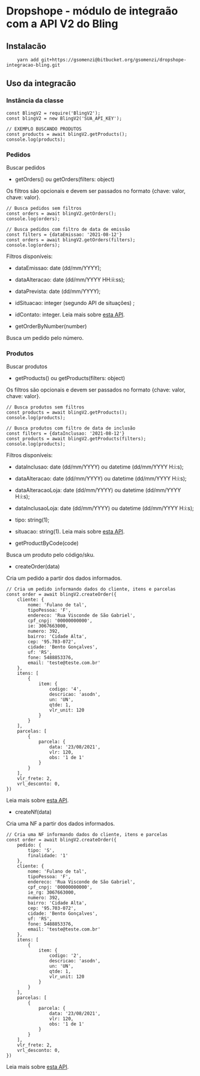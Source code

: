 # Dropshope - módulo de integraão com a API V2 do Bling

## Instalacão

```shellscript
    yarn add git+https://gsomenzi@bitbucket.org/gsomenzi/dropshope-integracao-bling.git
```

## Uso da integracão

### Instância da classe

```node
const BlingV2 = require('BlingV2');
const blingV2 = new BlingV2('SUA_API_KEY');

// EXEMPLO BUSCANDO PRODUTOS
const products = await blingV2.getProducts();
console.log(products);

```
### Pedidos

Buscar pedidos
- getOrders() ou getOrders(filters: object)

Os filtros são opcionais e devem ser passados no formato {chave: valor, chave: valor}.

```node
// Busca pedidos sem filtros
const orders = await blingV2.getOrders();
console.log(orders);

// Busca pedidos com filtro de data de emissão
const filters = {dataEmissao: '2021-08-12'}
const orders = await blingV2.getOrders(filters);
console.log(orders);
```

Filtros disponíveis:
  - dataEmissao: date (dd/mm/YYYY);
  - dataAlteracao: date (dd/mm/YYYY HH:ii:ss);
  - dataPrevista: date (dd/mm/YYYY);
  - idSituacao: integer (segundo API de situações)	;
  - idContato: integer.
Leia mais sobre [esta API](https://ajuda.bling.com.br/hc/pt-br/articles/360046424094-GET-pedidos).

- getOrderByNumber(number)

Busca um pedido pelo número.

### Produtos

Buscar produtos
- getProducts() ou getProducts(filters: object)

Os filtros são opcionais e devem ser passados no formato {chave: valor, chave: valor}.

```node
// Busca produtos sem filtros
const products = await blingV2.getProducts();
console.log(products);

// Busca produtos com filtro de data de inclusão
const filters = {dataInclusao: '2021-08-12'}
const products = await blingV2.getProducts(filters);
console.log(products);
```

Filtros disponíveis:
  - dataInclusao: date (dd/mm/YYYY) ou datetime (dd/mm/YYYY H:i:s);
  - dataAlteracao: date (dd/mm/YYYY) ou datetime (dd/mm/YYYY H:i:s);
  - dataAlteracaoLoja: date (dd/mm/YYYY) ou datetime (dd/mm/YYYY H:i:s);
  - dataInclusaoLoja: date (dd/mm/YYYY) ou datetime (dd/mm/YYYY H:i:s);
  - tipo: string(1);
  - situacao: string(1).
Leia mais sobre [esta API](https://ajuda.bling.com.br/hc/pt-br/articles/360046422714-GET-produtos).

- getProductByCode(code)

Busca um produto pelo código/sku.

- createOrder(data)

Cria um pedido a partir dos dados informados.

```node
// Cria um pedido informando dados do cliente, itens e parcelas
const order = await blingV2.createOrder({
    cliente: {
        nome: 'Fulano de tal',
        tipoPessoa: 'F',
        endereco: 'Rua Visconde de São Gabriel',
        cpf_cnpj: '00000000000',
        ie: 3067663000,
        numero: 392,
        bairro: 'Cidade Alta',
        cep: '95.703-072',
        cidade: 'Bento Gonçalves',
        uf: 'RS',
        fone: 5488853376,
        email: 'teste@teste.com.br'
    },
    itens: [
        {
            item: {
                codigo: '4',
                descricao: 'asodn',
                un: 'UN',
                qtde: 1,
                vlr_unit: 120
            }
        }
    ],
    parcelas: [
        {
            parcela: {
                data: '23/08/2021',
                vlr: 120,
                obs: '1 de 1'
            }
        }
    ],
    vlr_frete: 2,
    vrl_desconto: 0,
})
```
Leia mais sobre [esta API](https://ajuda.bling.com.br/hc/pt-br/articles/360047064693-POST-pedido).

- createNf(data)

Cria uma NF a partir dos dados informados.

```node
// Cria uma NF informando dados do cliente, itens e parcelas
const order = await blingV2.createOrder({
    pedido: {
        tipo: 'S',
        finalidade: '1'
    },
    cliente: {
        nome: 'Fulano de tal',
        tipoPessoa: 'F',
        endereco: 'Rua Visconde de São Gabriel',
        cpf_cnpj: '00000000000',
        ie_rg: 3067663000,
        numero: 392,
        bairro: 'Cidade Alta',
        cep: '95.703-072',
        cidade: 'Bento Gonçalves',
        uf: 'RS',
        fone: 5488853376,
        email: 'teste@teste.com.br'
    },
    itens: [
        {
            item: {
                codigo: '2',
                descricao: 'asodn',
                un: 'UN',
                qtde: 1,
                vlr_unit: 120
            }
        }
    ],
    parcelas: [
        {
            parcela: {
                data: '23/08/2021',
                vlr: 120,
                obs: '1 de 1'
            }
        }
    ],
    vlr_frete: 2,
    vrl_desconto: 0,
})
```
Leia mais sobre [esta API](https://ajuda.bling.com.br/hc/pt-br/articles/360047015633-POST-notafiscal).
